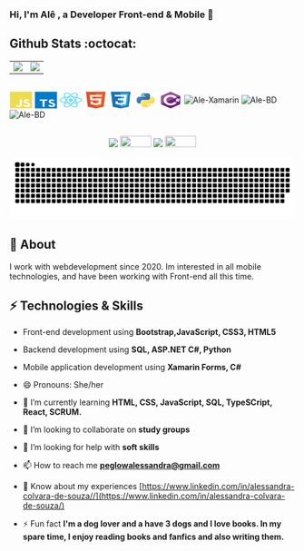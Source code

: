 
### Hi, I'm Alê , a Developer Front-end & Mobile 🥰

## Github Stats :octocat:
<center>
<table>
  <tr>
    <td><img align="left" padding-right="10px" src=https://github-readme-stats.vercel.app/api?username=alepeglow&show_icons=true&theme=dark ></td>
    <td><img align="left" padding-right="10px" src=https://github-readme-stats.vercel.app/api/top-langs/?username=alepeglow&show_icons=true&layout=compact&theme=dark></td>
  </tr>  
</table>
</center>

<div style="display: inline_block"><br>
  <img align="center" alt="Ale-Js" height="30" width="40" src="https://raw.githubusercontent.com/devicons/devicon/master/icons/javascript/javascript-plain.svg">
  <img align="center" alt="Ale-Ts" height="30" width="40" src="https://raw.githubusercontent.com/devicons/devicon/master/icons/typescript/typescript-plain.svg">
  <img align="center" alt="Ale-React" height="30" width="40" src="https://raw.githubusercontent.com/devicons/devicon/master/icons/react/react-original.svg">
  <img align="center" alt="Ale-HTML" height="30" width="40" src="https://raw.githubusercontent.com/devicons/devicon/master/icons/html5/html5-original.svg">
  <img align="center" alt="Ale-CSS" height="30" width="40" src="https://raw.githubusercontent.com/devicons/devicon/master/icons/css3/css3-original.svg">
  <img align="center" alt="Ale-Python" height="30" width="40" src="https://raw.githubusercontent.com/devicons/devicon/master/icons/python/python-original.svg">
  <img align="center" alt="Ale-Csharp" height="30" width="40" src="https://raw.githubusercontent.com/devicons/devicon/master/icons/csharp/csharp-original.svg">
  <img align="center" alt="Ale-Xamarin" height="40" width="60" src="https://img.shields.io/badge/Xamarin-3498DB?style=for-the-badge&logo=xamarin&logoColor=white">
  <img align="center" alt="Ale-BD" height="40" width="60" src="https://img.shields.io/badge/MySQL-00000F?style=for-the-badge&logo=mysql&logoColor=white">
  <img align="center" alt="Ale-BD" height="40" width="60" src="https://img.shields.io/badge/Bootstrap-563D7C?style=for-the-badge&logo=bootstrap&logoColor=white">
  
 ##
 
 <p align="center">
   <a href="https://www.linkedin.com/in/alessandra-colvara-de-souza//"><img src="https://img.shields.io/badge/-alepeglow-purple?style=flat&logo=Linkedin&logoColor=white" target="_blank"/></a>
  <a href="https://www.instagram.com/alepeglow_/"><img src="https://img.shields.io/badge/Instagram-E4405F?style=for-the-badge&logo=instagram&logoColor=white" height="20" width="55" target="_blank"/></a>
  <a href="mailto:peglowalessandra@gmail.com"><img src="https://img.shields.io/badge/-peglowalessandra@gmail.com-c14438?style=flat&logo=Gmail&logoColor=white" target="_blank"/></a>
  <a href="https://gitlab.com/alepeglow" ><img src="https://img.shields.io/badge/GitLab-330F63?style=for-the-badge&logo=gitlab&logoColor=white" height="20" width="55" target="_blank"/></a>
</p>
  
  ![Snake animation](https://github.com/alepeglow/alepeglow/blob/output/github-contribution-grid-snake.svg)
  
## 🖖 About
I work with webdevelopment since 2020. Im interested in all  mobile technologies, and have been working with Front-end  all this time.

## ⚡ Technologies & Skills
- Front-end development using **Bootstrap,JavaScript, CSS3, HTML5**
- Backend development using **SQL, ASP.NET C#, Python**
- Mobile application development using **Xamarin Forms, C#**

- 😄 Pronouns: She/her
- 🌱 I’m currently learning **HTML, CSS, JavaScript, SQL, TypeSCript, React, SCRUM.**

- 👯 I’m looking to collaborate on **study groups**

- 🤝 I’m looking for help with **soft skills**

- 📫 How to reach me **peglowalessandra@gmail.com**

- 📄 Know about my experiences [https://www.linkedin.com/in/alessandra-colvara-de-souza//](https://www.linkedin.com/in/alessandra-colvara-de-souza/)

- ⚡ Fun fact **I'm a dog lover and a have 3 dogs and I love books. In my spare time, I enjoy reading books and fanfics and also writing them.**


<!--


Here are some ideas to get you started:

- 🔭 I’m currently working on ...
- 🌱 I’m currently learning ...
- 👯 I’m looking to collaborate on ...
- 🤔 I’m looking for help with ...

- 💬 Ask me about ...
- 📫 How to reach me: ...
- 😄 Pronouns: ...
- ⚡ Fun fact: ...
-->
